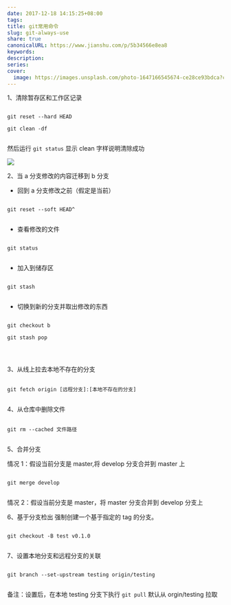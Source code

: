 ```yaml
---  
date: 2017-12-18 14:15:25+08:00  
tags:   
title: git常用命令  
slug: git-always-use  
share: true  
canonicalURL: https://www.jianshu.com/p/5b34566e8ea8  
keywords:   
description:   
series:   
cover:  
  image: https://images.unsplash.com/photo-1647166545674-ce28ce93bdca?crop=entropy&cs=tinysrgb&fit=max&fm=jpg&ixid=M3wzNjAwOTd8MHwxfHNlYXJjaHw5fHxnaXR8ZW58MHwwfHx8MTcwMzMwNTkxNHww&ixlib=rb-4.0.3&q=80&w=400  
---  
```

  
  
1、清除暂存区和工作区记录  
```  
git reset --hard HEAD   
git clean -df  
```  
然后运行 `git status` 显示 clean 字样说明清除成功  
![](/images/20231208091276no1.webp)  
  
2、当 a 分支修改的内容迁移到 b 分支  
  
* 回到 a 分支修改之前（假定是当前）  
```  
git reset --soft HEAD^  
```  
  
* 查看修改的文件  
```  
git status  
```  
  
* 加入到储存区  
```  
git stash  
```  
  
* 切换到新的分支并取出修改的东西  
```  
git checkout b  
git stash pop  
  
```  
  
3、从线上拉去本地不存在的分支  
  
```  
git fetch origin [远程分支]:[本地不存在的分支]  
```  
  
4、从仓库中删除文件  
```  
git rm --cached 文件路径  
```  
  
5、合并分支  
  
情况 1：假设当前分支是 master,将 develop 分支合并到 master 上  
  
```  
git merge develop  
```  
情况 2：假设当前分支是 master，将 master 分支合并到 develop 分支上  
  
6、基于分支检出 强制创建一个基于指定的 tag 的分支。  
```  
git checkout -B test v0.1.0  
```  
  
  
7、设置本地分支和远程分支的关联  
```  
git branch --set-upstream testing origin/testing  
```  
备注：设置后，在本地 testing 分支下执行 `git pull` 默认从 orgin/testing 拉取